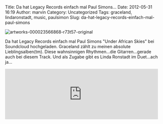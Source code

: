 Title: Da hat Legacy Records einfach mal Paul Simons...
Date: 2012-05-31 16:19
Author: marvin
Category: Uncategorized
Tags: graceland, lindaronstadt, music, paulsimon
Slug: da-hat-legacy-records-einfach-mal-paul-simons

![artworks-000023566868-r73t57-original]({filename}/images/artworks-000023566868-r73t57-original.jpg)

Da hat Legacy Records einfach mal Paul Simons "Under African Skies" bei
Soundcloud hochgeladen. Graceland zählt zu meinen absolute
Lieblingsalben(tm). Diese wahnsinnigen Rhythmen...die Gitarren...gerade
auch bei diesem Track. Und als Zugabe gibt es Linda Ronstadt im
Duet...ach ja...

<iframe width="100%" height="166" scrolling="no" frameborder="no" src="http://w.soundcloud.com/player/?url=http%3A%2F%2Fapi.soundcloud.com%2Ftracks%2F46831300&amp;auto_play=false&amp;show_artwork=true&amp;color=3366cc"></iframe>


